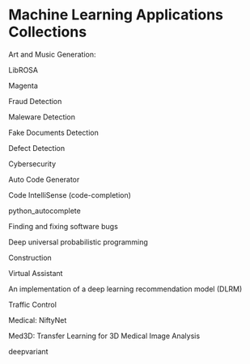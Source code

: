 # Machine Learning Applications Collections

Art and Music Generation:

LibROSA

Magenta

Fraud Detection

Maleware Detection

Fake Documents Detection

Defect Detection

Cybersecurity

Auto Code Generator

Code IntelliSense (code-completion)

python_autocomplete

Finding and fixing software bugs

Deep universal probabilistic programming

Construction

Virtual Assistant

An implementation of a deep learning recommendation model (DLRM)

Traffic Control

Medical:
NiftyNet

Med3D: Transfer Learning for 3D Medical Image Analysis

deepvariant
